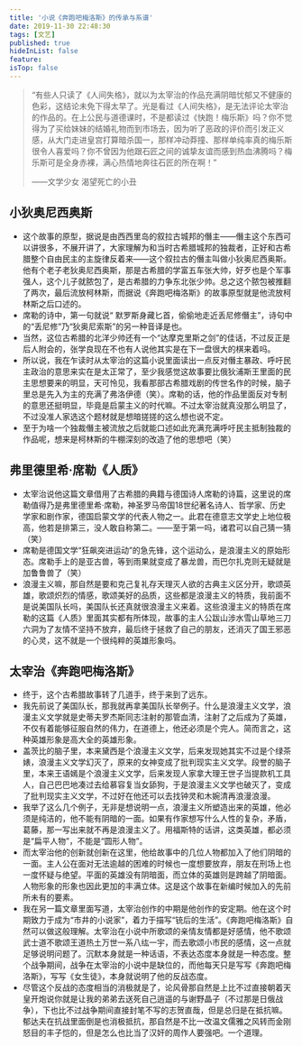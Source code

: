 ```yaml
---
title: '小说《奔跑吧梅洛斯》的传承与系谱'
date: 2019-11-30 22:48:30
tags: [文艺]
published: true
hideInList: false
feature: 
isTop: false
---
```

> “有些人只读了《人间失格》，就以为太宰治的作品充满阴暗忧郁又不健康的色彩，这结论未免下得太早了。光是看过《人间失格》，是无法评论太宰治的作品的。在上公民与道德课时，不是都读过《快跑！梅乐斯》吗？你不觉得为了买给妹妹的结婚礼物而到市场去，因为听了恶政的评价而引发正义感，从大门走进皇宫打算暗杀国一，那样冲动莽撞、那样单纯率真的梅乐斯很令人喜爱吗？你不曾因为他跟石匠之间的诚挚友谊而感到热血沸腾吗？梅乐斯可是全身赤裸，满心热情地奔往石匠的所在啊！”
>
> ——文学少女 渴望死亡的小丑

<!-- more -->

## 小狄奥尼西奥斯

- 这个故事的原型，据说是由西西里岛的叙拉古城邦的僭主——僭主这个东西可以讲很多，不展开讲了，大家理解为和当时古希腊城邦的独裁者，正好和古希腊整个自由民主的主旋律反着来——这个叙拉古的僭主叫做小狄奥尼西奥斯。他有个老子老狄奥尼西奥斯，那是古希腊的学富五车张大帅，好歹也是个军事强人，这个儿子就脓包了，是古希腊的力争东北张少帅。总之这个脓包被推翻了两次，最后流放柯林斯，而据说《奔跑吧梅洛斯》的故事原型就是他流放柯林斯之后口述的。
- 席勒的诗中，第一句就说“ 默罗斯身藏匕首，偷偷地走近丢尼修僭主”，诗句中的“丢尼修”乃“狄奥尼索斯”的另一种音译是也。
- 当然，这位古希腊的北洋少帅还有一个“达摩克里斯之剑”的佳话，不过反正是后人附会的，张学良现在不也有人说他其实是在下一盘很大的棋来着吗。
- 所以说，我在乍读时从太宰治的这篇小说里面读出一点反对僭主暴政、呼吁民主政治的意思来实在是太正常了，至少我感觉这故事要比俄狄浦斯王里面的民主思想要来的明显，天可怜见，我看那部古希腊戏剧的传世名作的时候，脑子里总是先入为主的充满了弗洛伊德（笑）。席勒的话，他的作品里面反对专制的意思还挺明显，毕竟是启蒙主义的时代嘛。不过太宰治就真没那么明显了，不过没准人家选这个题材就是想暗搓搓的这么想也说不定。
- 至于为啥一个独裁僭主被流放之后就能口述如此充满充满呼吁民主抵制独裁的作品呢，想来是柯林斯的牛棚深刻的改造了他的思想吧（笑）

## 弗里德里希·席勒《人质》

- 太宰治说他这篇文章借用了古希腊的典籍与德国诗人席勒的诗篇，这里说的席勒值得乃是弗里德里希·席勒，神圣罗马帝国18世纪著名诗人、哲学家、历史学家和剧作家，德国启蒙文学的代表人物之一。此君在德意志文学史上地位极高，他若是排第三，没人敢自称第二。——至于第一吗，诸君可以自己猜一猜（笑）
- 席勒是德国文学“狂飙突进运动”的急先锋，这个运动么，是浪漫主义的原始形态。席勒手上的是亚古兽，等到雨果就变成了暴龙兽，而巴尔扎克则无疑就是加鲁鲁兽了（笑）
- 浪漫主义嘛，那自然是要和克己复礼存天理灭人欲的古典主义区分开，歌颂英雄，歌颂炽烈的情感，歌颂美好的品质，这些都是浪漫主义的特质，我前面不是说美国队长吗，美国队长还真就很浪漫主义来着。这些浪漫主义的特质在席勒的这篇《人质》里面其实都有所体现，故事的主人公跋山涉水雪山草地三刀六洞为了友情不坚持不放弃，最后终于拯救了自己的朋友，还消灭了国王邪恶的心灵，这不就是一个很纯粹的英雄形象吗。

## 太宰治《奔跑吧梅洛斯》

- 终于，这个古希腊故事转了几道手，终于来到了远东。
- 我先前说了美国队长，那我就再拿美国队长举例子。什么是浪漫主义文学，浪漫主义文学就是史蒂夫罗杰斯同志注射的那管血清，注射了之后成为了英雄，不仅有着能够征服自然的伟力，在道德上，他还必须是个完人。简而言之，这种英雄形象是高大全的英雄形象。
- 盖茨比的脑子里，本来黛西是个浪漫主义文学，后来发现她其实不过是个绿茶婊，浪漫主义文学幻灭了，原来的女神变成了批判现实主义文学。段誉的脑子里，本来王语嫣是个浪漫主义文学，后来发现人家拿大理王世子当提款机工具人，自己巴巴地凑过去给慕容复当女舔狗，于是浪漫主义文学也破灭了，变成了批判现实主义文学，不过好在他还可以去找钟灵和木婉清再浪漫浪漫。
- 我举了这么几个例子，无非是想说明一点，浪漫主义所塑造出来的英雄，他必须是纯洁的，他不能有阴暗的一面。如果有作家想写什么人性的复杂，矛盾，葛藤，那一写出来就不再是浪漫主义了。用福斯特的话讲，这类英雄，都必须是“扁平人物”，不能是“圆形人物”。
- 而太宰治他的创新就创新在这里，他给故事中的几位人物都加入了他们阴暗的一面。主人公在面对无法逾越的困难的时候也一度想要放弃，朋友在刑场上也一度怀疑与绝望。平面的英雄没有阴暗面，而立体的英雄则是跨越了阴暗面。人物形象的形象也因此更加的丰满立体。这是这个故事在新编时候加入的先前所未有的要素。
- 我在另一篇文章里面写道，太宰治创作的中期是他创作的安定期。他在这个时期致力于成为“市井的小说家”，着力于描写“铳后的生活”。《奔跑吧梅洛斯》自然可以做这般理解。太宰治在小说中所歌颂的亲情友情都是好感情，他不歌颂武士道不歌颂王道热土万世一系八纮一宇，而去歌颂小市民的感情，这一点就足够说明问题了。沉默本身就是一种话语，不表达态度本身就是一种态度。整个战争期间，战争在太宰治的小说中是缺位的，而他每天只是写写《奔跑吧梅洛斯》，写写《女生徒》，本身就说明了他的反战态度。
- 尽管这个反战的态度相当的消极就是了，论风骨那自然是上比不过直接朝着天皇开炮说你就是让我的弟弟去送死自己逍遥的与谢野晶子（不过那是日俄战争），下也比不过战争期间直接封笔不写的志贺直哉，但是总归是在抵抗嘛。郁达夫在抗战里面倒是也消极抵抗，那自然是不比一改温文儒雅之风转而金刚怒目的丰子恺的，但是怎么也比当了汉奸的周作人要强吧。一个道理。